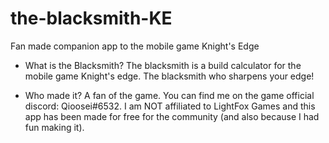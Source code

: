 # the-blacksmith-KE
Fan made companion app to the mobile game Knight's Edge

* What is the Blacksmith?
The blacksmith is a build calculator for the mobile game Knight's edge. The blacksmith who sharpens your edge!

* Who made it?
A fan of the game. You can find me on the game official discord: Qioosei#6532.
I am NOT affiliated to LightFox Games and this app has been made for free for the community (and also because I had fun making it).
